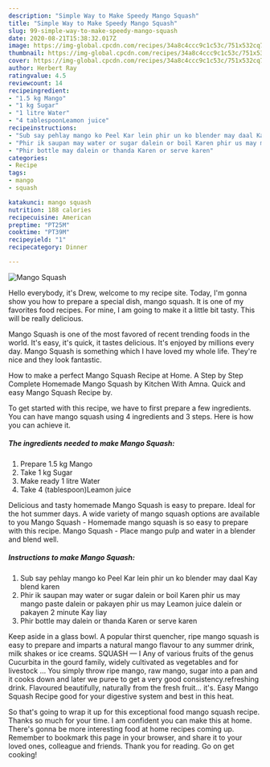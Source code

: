 ```yaml
---
description: "Simple Way to Make Speedy Mango Squash"
title: "Simple Way to Make Speedy Mango Squash"
slug: 99-simple-way-to-make-speedy-mango-squash
date: 2020-08-21T15:38:32.017Z
image: https://img-global.cpcdn.com/recipes/34a8c4ccc9c1c53c/751x532cq70/mango-squash-recipe-main-photo.jpg
thumbnail: https://img-global.cpcdn.com/recipes/34a8c4ccc9c1c53c/751x532cq70/mango-squash-recipe-main-photo.jpg
cover: https://img-global.cpcdn.com/recipes/34a8c4ccc9c1c53c/751x532cq70/mango-squash-recipe-main-photo.jpg
author: Herbert Ray
ratingvalue: 4.5
reviewcount: 14
recipeingredient:
- "1.5 kg Mango"
- "1 kg Sugar"
- "1 litre Water"
- "4 tablespoonLeamon juice"
recipeinstructions:
- "Sub say pehlay mango ko Peel Kar lein phir un ko blender may daal Kay blend karen"
- "Phir ik saupan may water or sugar dalein or boil Karen phir us may mango paste dalein or pakayen phir us may Leamon juice dalein or pakayen 2 minute Kay liay"
- "Phir bottle may dalein or thanda Karen or serve karen"
categories:
- Recipe
tags:
- mango
- squash

katakunci: mango squash 
nutrition: 188 calories
recipecuisine: American
preptime: "PT25M"
cooktime: "PT39M"
recipeyield: "1"
recipecategory: Dinner

---
```



![Mango Squash](https://img-global.cpcdn.com/recipes/34a8c4ccc9c1c53c/751x532cq70/mango-squash-recipe-main-photo.jpg)

Hello everybody, it's Drew, welcome to my recipe site. Today, I'm gonna show you how to prepare a special dish, mango squash. It is one of my favorites food recipes. For mine, I am going to make it a little bit tasty. This will be really delicious.

Mango Squash is one of the most favored of recent trending foods in the world. It's easy, it's quick, it tastes delicious. It's enjoyed by millions every day. Mango Squash is something which I have loved my whole life. They're nice and they look fantastic.

How to make a perfect Mango Squash Recipe at Home. A Step by Step Complete Homemade Mango Squash by Kitchen With Amna. Quick and easy Mango Squash Recipe by.


To get started with this recipe, we have to first prepare a few ingredients. You can have mango squash using 4 ingredients and 3 steps. Here is how you can achieve it.

<!--inarticleads1-->

##### The ingredients needed to make Mango Squash:

1. Prepare 1.5 kg Mango
1. Take 1 kg Sugar
1. Make ready 1 litre Water
1. Take 4 (tablespoon)Leamon juice


Delicious and tasty homemade Mango Squash is easy to prepare. Ideal for the hot summer days. A wide variety of mango squash options are available to you Mango Squash - Homemade mango squash is so easy to prepare with this recipe. Mango Squash - Place mango pulp and water in a blender and blend well. 

<!--inarticleads2-->

##### Instructions to make Mango Squash:

1. Sub say pehlay mango ko Peel Kar lein phir un ko blender may daal Kay blend karen
1. Phir ik saupan may water or sugar dalein or boil Karen phir us may mango paste dalein or pakayen phir us may Leamon juice dalein or pakayen 2 minute Kay liay
1. Phir bottle may dalein or thanda Karen or serve karen


Keep aside in a glass bowl. A popular thirst quencher, ripe mango squash is easy to prepare and imparts a natural mango flavour to any summer drink, milk shakes or ice creams. SQUASH — I Any of various fruits of the genus Cucurbita in the gourd family, widely cultivated as vegetables and for livestock … You simply throw ripe mango, raw mango, sugar into a pan and it cooks down and later we puree to get a very good consistency.refreshing drink. Flavoured beautifully, naturally from the fresh fruit… it&#39;s. Easy Mango Squash Recipe good for your digestive system and best in this heat. 

So that's going to wrap it up for this exceptional food mango squash recipe. Thanks so much for your time. I am confident you can make this at home. There's gonna be more interesting food at home recipes coming up. Remember to bookmark this page in your browser, and share it to your loved ones, colleague and friends. Thank you for reading. Go on get cooking!
